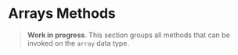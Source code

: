 # Arrays Methods

> **Work in progress**. This section groups all methods that can be invoked on the `array` data type.


